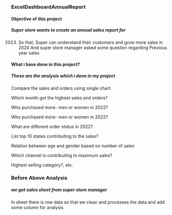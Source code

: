 ### ExcelDashboardAnnualReport
#### Objective of this project
##### Super store wants to create an annual sales report for
2023. So that, Super can understand their customers
and grow more sales in 2024
And super store manager asked some question regarding
Previous year sales

#### What i have done in this project?
##### These are the anslysis which i done in my project
Compare the sales and orders using single chart.

Which month got the highest sales and orders?

Who purchased more- men or women in 2022?

Who purchased more- men or women in 2022?

What are different order status in 2022?

List top 10 states contributing to the sales?

Relation between age and gender based on number of sales

Which channel is contributing to maximum sales?

Highest selling category?, etc.

### Before Above Analysis
##### we got sales sheet from super store manager
In sheet there is row data so that we clean and processes the data and add some column for analysis



